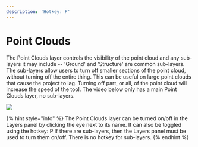 ```yaml
---
description: 'Hotkey: P'
---
```


# Point Clouds

The Point Clouds layer controls the visibility of the point cloud and any sub-layers it may include -- 'Ground' and 'Structure' are common sub-layers. The sub-layers allow users to turn off smaller sections of the point cloud, without turning off the entire thing. This can be useful on large point clouds that cause the project to lag. Turning off part, or all, of the point cloud will increase the speed of the tool. The video below only has a main Point Clouds layer, no sub-layers.

![](../.gitbook/assets/pc.gif)

{% hint style="info" %}
The Point Clouds layer can be turned on/off in the Layers panel by clicking the eye next to its name. It can also be toggled using the hotkey: P   If there are sub-layers, then the Layers panel must be used to turn them on/off. There is no hotkey for sub-layers.
{% endhint %}



